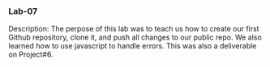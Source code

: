 ### Lab-07
Description: The perpose of this lab was to teach us how to create our first Github repository, clone it, and push all changes to our public repo. We also learned how to use javascript to handle errors. This was also a deliverable on Project#6. 
